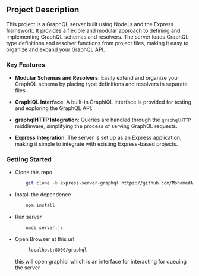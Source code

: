 ## Project Description

This project is a GraphQL server built using Node.js and the Express framework. It provides a flexible and modular approach to defining and implementing GraphQL schemas and resolvers. The server loads GraphQL type definitions and resolver functions from project files, making it easy to organize and expand your GraphQL API.

### Key Features

-   **Modular Schemas and Resolvers**: Easily extend and organize your GraphQL schema by placing type definitions and resolvers in separate files.

-   **GraphiQL Interface**: A built-in GraphiQL interface is provided for testing and exploring the GraphQL API.

-   **graphqlHTTP Integration**: Queries are handled through the `graphqlHTTP` middleware, simplifying the process of serving GraphQL requests.

-   **Express Integration**: The server is set up as an Express application, making it simple to integrate with existing Express-based projects.

### Getting Started

-   Clone this repo
    ```bash
        git clone -b express-server-graphql https://github.com/MohamedAboElnaser/GraphQl-Server.git
    ```
-   Install the dependence
    ```bash
        npm install
    ```
-   Run server
    ```bash
        node server.js
    ```
-   Open Browser at this url
    ```bash
         localhost:8000/graphql
    ```
    this will open graphiql which is an interface for interacting for queuing the server
